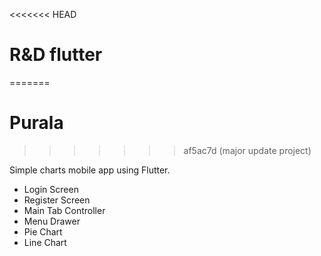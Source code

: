 <<<<<<< HEAD
# R&D flutter
=======
# Purala
>>>>>>> af5ac7d (major update project)

Simple charts mobile app using Flutter.

- Login Screen
- Register Screen
- Main Tab Controller
- Menu Drawer
- Pie Chart
- Line Chart
